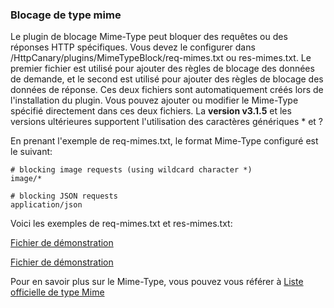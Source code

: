 ### Blocage de type mime

Le plugin de blocage Mime-Type peut bloquer des requêtes ou des réponses HTTP spécifiques. Vous devez le configurer dans /HttpCanary/plugins/MimeTypeBlock/req-mimes.txt ou res-mimes.txt. Le premier fichier est utilisé pour ajouter des règles de blocage des données de demande, et le second est utilisé pour ajouter des règles de blocage des données de réponse. Ces deux fichiers sont automatiquement créés lors de l'installation du plugin. Vous pouvez ajouter ou modifier le Mime-Type spécifié directement dans ces deux fichiers. La **version v3.1.5** et les versions ultérieures supportent l'utilisation des caractères génériques * et ?

En prenant l'exemple de req-mimes.txt, le format Mime-Type configuré est le suivant:
```
# blocking image requests (using wildcard character *)
image/*

# blocking JSON requests
application/json
```

Voici les exemples de req-mimes.txt et res-mimes.txt:

[Fichier de démonstration](https://raw.githubusercontent.com/MegatronKing/HttpCanary/master/plugins/MimeTypeBlock/req-mimes.txt)

[Fichier de démonstration](https://raw.githubusercontent.com/MegatronKing/HttpCanary/master/plugins/MimeTypeBlock/res-mimes.txt)

Pour en savoir plus sur le Mime-Type, vous pouvez vous référer à
[Liste officielle de type Mime](https://www.iana.org/assignments/media-types/media-types.xhtml)